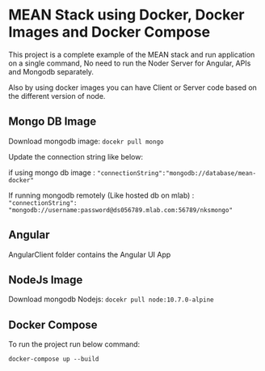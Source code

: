 # MEAN Stack using Docker, Docker Images and Docker Compose

This project is a complete example of the MEAN stack and run application on a single command, No need to run the Noder Server for Angular, APIs and Mongodb separately.

Also by using docker images you can have Client or Server code based on the different version of node.

## Mongo DB Image

Download mongodb image: `docekr pull mongo`

Update the connection string like below:

if using mongo db image :
`"connectionString":"mongodb://database/mean-docker"`

If running mongodb remotely (Like hosted db on mlab) :
`"connectionString": "mongodb://username:password@ds056789.mlab.com:56789/nksmongo"`

## Angular

AngularClient folder contains the Angular UI App

## NodeJs Image

Download mongodb Nodejs: `docekr pull node:10.7.0-alpine`

## Docker Compose

To run the project run below command:

`docker-compose up --build`
